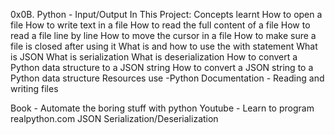 0x0B. Python - Input/Output
In This Project:
Concepts learnt
How to open a file
How to write text in a file
How to read the full content of a file
How to read a file line by line
How to move the cursor in a file
How to make sure a file is closed after using it
What is and how to use the with statement
What is JSON
What is serialization
What is deserialization
How to convert a Python data structure to a JSON string
How to convert a JSON string to a Python data structure
Resources use
-Python Documentation - Reading and writing files

Book - Automate the boring stuff with python
Youtube - Learn to program
realpython.com
JSON Serialization/Deserialization
